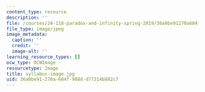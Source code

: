 ```yaml
---
content_type: resource
description: ''
file: /courses/24-118-paradox-and-infinity-spring-2019/36a0be91270a684f988dd77314b882c7_syllabus-image.jpg
file_type: image/jpeg
image_metadata:
  caption: ''
  credit: ''
  image-alt: ''
learning_resource_types: []
ocw_type: OCWImage
resourcetype: Image
title: syllabus-image.jpg
uid: 36a0be91-270a-684f-988d-d77314b882c7
---
```

